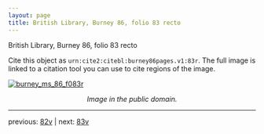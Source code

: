 ```yaml
---
layout: page
title: British Library, Burney 86, folio 83 recto
---
```


British Library, Burney 86, folio 83 recto

Cite this object as `urn:cite2:citebl:burney86pages.v1:83r`.  The full image is linked to a citation tool you can use to cite regions of the image.

[![burney_ms_86_f083r](http://www.homermultitext.org/iipsrv?IIIF=/project/homer/pyramidal/deepzoom/citebl/burney86imgs/v1/burney_ms_86_f083r.tif/full/800,/0/default.jpg)](http://www.homermultitext.org/ict2/?urn=urn:cite2:citebl:burney86imgs.v1:burney_ms_86_f083r) 

<p style="text-align: center; font-style: italic;">Image in the public domain.</p>

---

previous: [82v](../82v/) | next: [83v](../83v/)